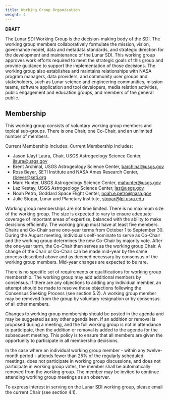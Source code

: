 ```yaml
---
title: Working Group Organization
weight: 4
---
```


**DRAFT**

The Lunar SDI Working Group is the decision-making body of the SDI. The working group members collaboratively formulate the mission, vision, governance model, data and metadata standards, and strategic direction for the development and maintenance of the Lunar SDI. This working group approves work efforts required to meet the strategic goals of this group and provide guidance to support the implementation of those decisions. The working group also establishes and maintains relationships with NASA program managers, data providers, and community user groups and stakeholders, such as Lunar science and engineering communities, mission teams, software application and tool developers, media relation activities, public engagement and education groups, and members of the general public.

## Membership 
This working group consists of voluntary working group members and topical sub-groups.  There is one Chair, one Co-Chair, and an unlimited number of members.

Current Membership Includes:
Current Membership Includes:
- Jason (Jay) Laura, Chair, USGS Astrogeology Science Center, jlaura@usgs.gov
- Brent Archinal, USGS Astrogeology Science Center, barchinal@usgs.gov
- Ross Beyer, SETI Institute and NASA Ames Research Center, rbeyer@seti.org
- Marc Hunter, USGS Astrogeology Science Center, mahunter@usgs.gov
- Laz Kestay, USGS Astrogeology Science Center, laz@usgs.gov
- Noah Petro, Goddard Space Flight Center, noah.e.petro@nasa.gov
- Julie Stopar, Lunar and Planetary Institute, stopar@lpi.usra.edu

Working group memberships are not time limited. There is no maximum size of the working group. The size is expected to vary to ensure adequate coverage of important areas of expertise, balanced with the ability to make decisions efficiently. The working group must have at least five members. Chairs and Co-Chair serve one-year terms from October 1 to September 30. During the August meeting, individuals self-nominate to serve as Co-Chair and the working group determines the new Co-Chair by majority vote. After the one-year term, the Co-Chair then serves as the working group Chair. A change of the Chair or Co-Chair can be made mid-year by the same process described above and as deemed necessary by consensus of the working group members. Mid-year changes are expected to be rare.

There is no specific set of requirements or qualifications for working group membership. The working group may add additional members by consensus. If there are any objections to adding any individual member, an attempt should be made to resolve those objections following the Consensus Seeking Process (see section 5.2). A working group member may be removed from the group by voluntary resignation or by consensus of all other members.

Changes to working group membership should be posted in the agenda and may be suggested as any other agenda item. If an addition or removal is proposed during a meeting, and the full working group is not in attendance to participate, then the addition or removal is added to the agenda for the subsequent meeting. This policy is to ensure that all members are given the opportunity to participate in all membership decisions.

In the case where an individual working group member - within any twelve-month period - attends fewer than 25% of the regularly scheduled meetings, does not participate in working group discussions, and does not participate in working group votes, the member shall be automatically removed from the working group. The member may be invited to continue attending working group meetings as an observer.

To express interest in serving on the Lunar SDI working group, please email the current Chair (see section 4.1).
